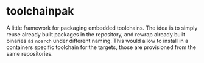 # toolchainpak

A little framework for packaging embedded toolchains.
The idea is to simply reuse already built packages in the repository,
and rewrap already built binaries as `noarch` under different naming.
This would allow to install in a containers specific toolchain for the
targets, those are provisioned from the same repositories.
